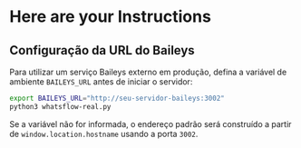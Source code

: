 # Here are your Instructions

## Configuração da URL do Baileys

Para utilizar um serviço Baileys externo em produção, defina a variável de ambiente `BAILEYS_URL` antes de iniciar o servidor:

```bash
export BAILEYS_URL="http://seu-servidor-baileys:3002"
python3 whatsflow-real.py
```

Se a variável não for informada, o endereço padrão será construído a partir de `window.location.hostname` usando a porta `3002`.
